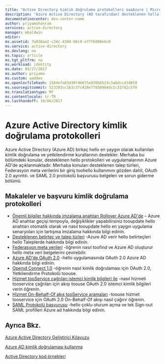 ```yaml
---
title: "Active Directory kimlik doğrulama protokolleri aaaAzure | Microsoft Docs"
description: "Azure Active Directory (AD tarafından) desteklenen hello kimlik doğrulama protokolleri genel bakış"
documentationcenter: dev-center-name
author: priyamohanram
services: active-directory
manager: mbaldwin
editor: 
ms.assetid: 7a838ae2-c24c-4304-b6c0-e77fb888e6c0
ms.service: active-directory
ms.devlang: na
ms.topic: article
ms.tgt_pltfrm: na
ms.workload: identity
ms.date: 04/27/2017
ms.author: priyamo
ms.custom: aaddev
ms.openlocfilehash: 1584efa83d30746075e970b8523c3abdccd34859
ms.sourcegitcommit: 523283cc1b3c37c428e77850964dc1c33742c5f0
ms.translationtype: MT
ms.contentlocale: tr-TR
ms.lasthandoff: 10/06/2017
---
```

# Azure Active Directory kimlik doğrulama protokolleri
Azure Active Directory (Azure AD) birkaç hello en yaygın olarak kullanılan kimlik doğrulama ve yetkilendirme kurallarının destekler. Merhaba bu bölümdeki konular, desteklenen hello protokolleri ve uygulamalarının Azure AD'de açıklanmaktadır. Merhaba konuları desteklenen talep türleri, Federasyon meta verilerini bir giriş toohello kullanımını gözden dahil, OAuth 2.0 ayrıntılı. ve SAML 2.0 protokolü başvurusu belgeleri ve sorun giderme bölümü.

## Makaleler ve başvuru kimlik doğrulama protokolleri
* [Önemli bilgiler hakkında imzalama anahtarı Rollover Azure AD'de](active-directory-signing-key-rollover.md) – Azure AD anahtar geçişi tempoyla, değişiklikler yapabilirsiniz tooupdate hello anahtarı otomatik olarak ve nasıl tooupdate hello en yaygın uygulama senaryoları için tartışma imzalama hakkında bilgi edinin.
* [Desteklenen belirteç ve talep türleri](active-directory-token-and-claims.md) -Azure AD verir hello belirteçleri hello Taleplerde hakkında bilgi edinin.
* [Federasyon meta verileri](active-directory-federation-metadata.md) -öğrenin nasıl toofind ve Azure AD oluşturur hello meta veri belgelerini çevirebilir.
* [Azure AD'de OAuth 2.0](active-directory-protocols-oauth-code.md) -hello uygulamasında OAuth 2.0 Azure AD hakkında bilgi edinin.
* [Openıd Connect 1.0](active-directory-protocols-openid-connect-code.md) -öğrenin nasıl kimlik doğrulaması için OAuth 2.0, Yetkilendirme Protokolü toouse.
* [Hizmet tooService çağrıları istemci kimlik bilgileri ile](active-directory-protocols-oauth-service-to-service.md) -nasıl hizmeti tooservice çağrıları için akışı toouse OAuth 2.0 istemci kimlik bilgileri verin öğrenin.
* [Hizmet On-Behalf-Of akış tooService aramaları](active-directory-protocols-oauth-on-behalf-of.md) -toouse hizmet tooservice için OAuth 2.0 On-Behalf-Of akışı nasıl çağırır öğrenin.
* [SAML Protokolü başvurusu](active-directory-saml-protocol-reference.md) -hello çoklu oturum açma ve tek Sign-out SAML profilleri Azure ad hakkında bilgi edinin.

## Ayrıca Bkz.
[Azure Active Directory Geliştirici Kılavuzu](active-directory-developers-guide.md)

[Azure AD kimlik doğrulaması kullanma](../../app-service-web/web-sites-authentication-authorization.md)

[Active Directory kod örnekleri](active-directory-code-samples.md)
